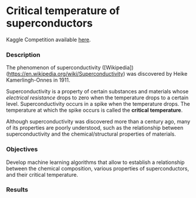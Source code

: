 # Critical temperature of superconductors

Kaggle Competition available [here](https://www.kaggle.com/competitions/critical-temperature-of-superconductors/overview).

### Description
The phenomenon of superconductivity ([Wikipedia])(https://en.wikipedia.org/wiki/Superconductivity) was discovered by Heike Kamerlingh-Onnes in 1911.

Superconductivity is a property of certain substances and materials whose *electrical resistance* drops to zero when the temperature drops to a certain level. Superconductivity occurs in a spike when the temperature drops. The temperature at which the spike occurs is called the **critical temperature**.

Although superconductivity was discovered more than a century ago, many of its properties are poorly understood, such as the relationship between superconductivity and the chemical/structural properties of materials.


### Objectives
Develop machine learning algorithms that allow to establish a relationship between the chemical composition, various properties of superconductors, and their critical temperature.


### Results